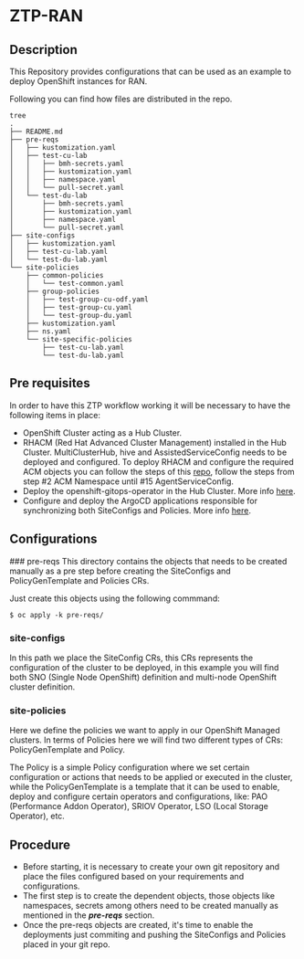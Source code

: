 # ZTP-RAN

## Description
This Repository provides configurations that can be used as an example to deploy OpenShift instances for RAN.

Following you can find how files are distributed in the repo.
```
tree
.
├── README.md
├── pre-reqs
│   ├── kustomization.yaml
│   ├── test-cu-lab
│   │   ├── bmh-secrets.yaml
│   │   ├── kustomization.yaml
│   │   ├── namespace.yaml
│   │   └── pull-secret.yaml
│   └── test-du-lab
│       ├── bmh-secrets.yaml
│       ├── kustomization.yaml
│       ├── namespace.yaml
│       └── pull-secret.yaml
├── site-configs
│   ├── kustomization.yaml
│   ├── test-cu-lab.yaml
│   └── test-du-lab.yaml
└── site-policies
    ├── common-policies
    │   └── test-common.yaml
    ├── group-policies
    │   ├── test-group-cu-odf.yaml
    │   ├── test-group-cu.yaml
    │   └── test-group-du.yaml
    ├── kustomization.yaml
    ├── ns.yaml
    └── site-specific-policies
        ├── test-cu-lab.yaml
        └── test-du-lab.yaml
```
## Pre requisites
In order to have this ZTP workflow working it will be necessary to have the following items in place:
- OpenShift Cluster acting as a Hub Cluster.
- RHACM (Red Hat Advanced Cluster Management) installed in the Hub Cluster. MultiClusterHub, hive and AssistedServiceConfig needs to be deployed and configured. To deploy RHACM and configure the required ACM objects you can follow the steps of this [repo](https://github.com/vhernandomartin/ocp4-ipibm-acm-ztp.git), follow the steps from step #2 ACM Namespace until #15 AgentServiceConfig.
- Deploy the openshift-gitops-operator in the Hub Cluster. More info [here](https://github.com/vhernandomartin/ztp-ran/blob/main/ztp-argocd/README.md).
- Configure and deploy the ArgoCD applications responsible for synchronizing both SiteConfigs and Policies. More info [here](https://github.com/vhernandomartin/ztp-ran/blob/main/ztp-argocd/README.md).

## Configurations

### pre-reqs
This directory contains the objects that needs to be created manually as a pre step before creating the SiteConfigs and PolicyGenTemplate and Policies CRs.

Just create this objects using the following commmand:
```
$ oc apply -k pre-reqs/
```

### site-configs
In this path we place the SiteConfig CRs, this CRs represents the configuration of the cluster to be deployed, in this example you will find both SNO (Single Node OpenShift) definition and multi-node OpenShift cluster definition.

### site-policies
Here we define the policies we want to apply in our OpenShift Managed clusters. In terms of Policies here we will find two different types of CRs: PolicyGenTemplate and Policy.

The Policy is a simple Policy configuration where we set certain configuration or actions that needs to be applied or executed in the cluster, while the PolicyGenTemplate is a template that it can be used to enable, deploy and configure certain operators and configurations, like: PAO (Performance Addon Operator), SRIOV Operator, LSO (Local Storage Operator), etc.

## Procedure
- Before starting, it is necessary to create your own git repository and place the files configured based on your requirements and configurations.
- The first step is to create the dependent objects, those objects like namespaces, secrets among others need to be created manually as mentioned in the ***pre-reqs*** section.
- Once the pre-reqs objects are created, it's time to enable the deployments just commiting and pushing the SiteConfigs and Policies placed in your git repo.
